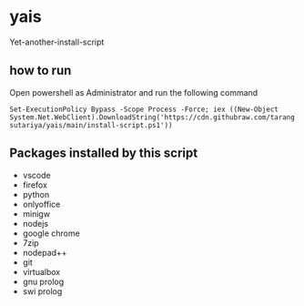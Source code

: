 # yais
Yet-another-install-script

## how to run

Open powershell as Administrator and run the following command

```Set-ExecutionPolicy Bypass -Scope Process -Force; iex ((New-Object System.Net.WebClient).DownloadString('https://cdn.githubraw.com/tarangsutariya/yais/main/install-script.ps1'))```


## Packages installed by this script
- vscode
- firefox
- python
- onlyoffice
- minigw
- nodejs
- google chrome
- 7zip
- nodepad++
- git
- virtualbox
- gnu prolog
- swi prolog
